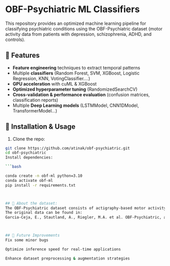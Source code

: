 # OBF-Psychiatric ML Classifiers
This repository provides an optimized machine learning pipeline for classifying psychiatric conditions using the OBF-Psychiatric dataset (motor activity data from patients with depression, schizophrenia, ADHD, and controls).

## 🔹 Features
- **Feature engineering** techniques to extract temporal patterns
- Multiple **classifiers** (Random Forest, SVM, XGBoost, Logistic Regression, KNN, VotingClassifier....)  
- **GPU acceleration** with cuML & XGBoost  
- **Optimized hyperparameter tuning** (RandomizedSearchCV)  
- **Cross-validation & performance evaluation** (confusion matrices, classification reports)  
- Multiple **Deep Learning models** (LSTMModel, CNN1DModel, TransformerModel...)
## 🚀 Installation & Usage
1. Clone the repo:  
```bash
git clone https://github.com/atinak/obf-psychiatric.git
cd obf-psychiatric
Install dependencies:

```bash

conda create -n obf-ml python=3.10
conda activate obf-ml
pip install -r requirements.txt



## 📌 About the dataset:
The OBF-Psychiatric dataset consists of actigraphy-based motor activity recordings from patients diagnosed with psychiatric disorders, making it useful for mental health research & digital biomarkers.
The original data can be found in:
Garcia-Ceja, E., Stautland, A., Riegler, M.A. et al. OBF-Psychiatric, a motor activity dataset of patients diagnosed with major depression, schizophrenia, and ADHD. Sci Data 12, 32 (2025). https://doi.org/10.1038/s41597-025-04384-3



## 🔬 Future Improvements
Fix some minor bugs 

Optimize inference speed for real-time applications

Enhance dataset preprocessing & augmentation strategies
